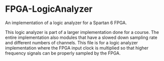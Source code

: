 # FPGA-LogicAnalyzer
An implementation of a logic analyzer for a Spartan 6 FPGA.

This logic analyzer is part of a larger implementation done for a course. The entire implementation also modules that have a slowed down sampling rate and different numbers of channels. This file is for a logic analyzer implementation where the FPGA input clock is multiplied so that higher frequency signals can be properly sampled by the FPGA. 
